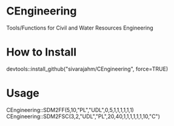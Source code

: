 # CEngineering
Tools/Functions for Civil and Water Resources Engineering


<b><h1>How to Install</h1></b>

devtools::install_github("sivarajahm/CEngineering", force=TRUE)

<b><h1>Usage</h1></b>
CEngineering::SDM2FF(5,10,"PL","UDL",0,5,1,1,1,1,1,1)<br/>
CEngineering::SDM2FSC(3,2,"UDL","PL",20,40,1,1,1,1,1,1,10,"C")

